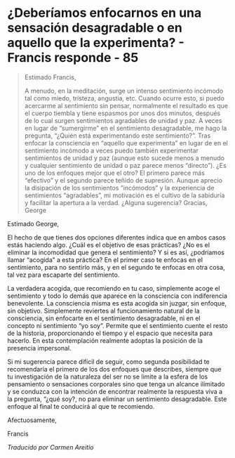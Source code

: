 # ¿Deberíamos enfocarnos en una sensación desagradable o en aquello que la experimenta? - Francis responde - 85

>Estimado Francis,
>
>A menudo, en la meditación, surge un intenso sentimiento incómodo tal como miedo, tristeza, angustia, etc. Cuando ocurre esto, si puedo acercarme al sentimiento sin pensar, normalmente el resultado es que el cuerpo tiembla y tiene espasmos por unos dos minutos, después de lo cual surgen sentimientos agradables de unidad y paz. A veces en lugar de “sumergirme” en el sentimiento desagradable, me hago la pregunta, “¿Quién está experimentando este sentimiento?”. Tras enfocar la consciencia en “aquello que experimenta” en lugar de en el sentimiento incómodo a veces puedo también experimentar sentimientos de unidad y paz (aunque esto sucede menos a menudo y cualquier sentimiento de unidad o paz parece menos “directo”). ¿Es uno de los enfoques mejor que el otro? El primero parece más “efectivo” y el segundo parece teñido de supresión. Aunque aprecio la disipación de los sentimientos “incómodos” y la experiencia de sentimientos “agradables”, mi motivación es el cultivo de la sabiduría y facilitar la apertura a la verdad. ¿Alguna sugerencia? Gracias, George

Estimado George,

El hecho de que tienes dos opciones diferentes indica que en ambos casos estás haciendo algo. ¿Cuál es el objetivo de esas prácticas? ¿No es el eliminar la incomodidad que genera el sentimiento? Y si es así, ¿podríamos llamar “acogida” a esta práctica? En el primer caso te enfocas en el sentimiento, para no sentirlo más, y en el segundo te enfocas en otra cosa, tal vez para escaparte del sentimiento.

La verdadera acogida, que recomiendo en tu caso, simplemente acoge el sentimiento y todo lo demás que aparece en la consciencia con indiferencia benevolente. La consciencia misma es esta acogida sin juzgar, sin enfoque, sin objetivo. Simplemente reviertes al funcionamiento natural de la consciencia, sin enfocarte en el sentimiento desagradable, ni en el concepto ni sentimiento “yo soy”. Permite que el sentimiento cuente el resto de la historia, proporcionando el tiempo y el espacio que necesita para hacerlo. En esta contemplación realmente adoptas la posición de la presencia impersonal.

Si mi sugerencia parece difícil de seguir, como segunda posibilidad te recomendaría el primero de los dos enfoques que describes, siempre que tu investigación de la naturaleza del ser no se limite a la esfera de los pensamiento o sensaciones corporales sino que tenga un alcance ilimitado y se conduzca con la intención de encontrar realmente la respuesta viva a la pregunta, “¿qué soy?, no para eliminar un sentimiento desagradable. Este enfoque al final te conducirá al que te recomiendo.

Afectuosamente,

Francis

_Traducido por Carmen Areitio_